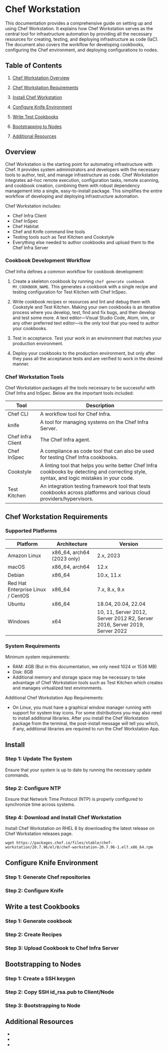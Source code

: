 # Chef Workstation

This documentation provides a comprehensive guide on setting up and using Chef Workstation. It explains how Chef Workstation serves as the central tool for infrastructure automation by providing all the necessary resources for creating, testing, and deploying infrastructure as code (IaC). The document also covers the workflow for developing cookbooks, configuring the Chef environment, and deploying configurations to nodes.

## Table of Contents

1. [Chef Workstation Overview](#overview)

2. [Chef Workstation Requirements](#chef-workstation-requirements)

3. [Install Chef Workstation](#install)

4. [Configure Knife Environment](#configure-knife-environment)

5. [Write Test Cookbooks](#write-a-test-cookbooks)

6. [Bootstrapping to Nodes](#bootstrapping-to-nodes)

7. [Additional Resources](#additional-resources)

## Overview

Chef Workstation is the starting point for automating infrastructure with Chef. It provides system administrators and developers with the necessary tools to author, test, and manage infrastructure as code. Chef Workstation integrates ad-hoc remote execution, configuration tasks, remote scanning, and cookbook creation, combining them with robust dependency management into a single, easy-to-install package. This simplifies the entire workflow of developing and deploying infrastructure automation.

Chef Workstation includes:

- Chef Infra Client
- Chef InSpec
- Chef Habitat
- Chef and Knife command line tools
- Testing tools such as Test Kitchen and Cookstyle
- Everything else needed to author cookbooks and upload them to the Chef Infra Server

### Cookbook Development Workflow

Chef Infra defines a common workflow for cookbook development:

1. Create a skeleton cookbook by running ``chef generate cookbook MY_COOKBOOK_NAME``. This generates a cookbook with a single recipe and testing configuration for Test Kitchen with Chef InSpec.

2. Write cookbook recipes or resources and lint and debug them with Cookstyle and Test Kitchen. Making your own cookbooks is an iterative process where you develop, test, find and fix bugs, and then develop and test some more. A text editor—Visual Studio Code, Atom, vim, or any other preferred text editor—is the only tool that you need to author your cookbooks.

3. Test in acceptance. Test your work in an environment that matches your production environment.

4. Deploy your cookbooks to the production environment, but only after they pass all the acceptance tests and are verified to work in the desired manner.

### Chef Workstation Tools


Chef Workstation packages all the tools necessary to be successful with Chef Infra and InSpec. Below are the important tools included:

| Tool                | Description                                                                                   |
|---------------------|-----------------------------------------------------------------------------------------------|
| Chef CLI            | A workflow tool for Chef Infra.                                                              |
| knife               | A tool for managing systems on the Chef Infra Server.                                        |
| Chef Infra Client   | The Chef Infra agent.                                                                         |
| Chef InSpec         | A compliance as code tool that can also be used for testing Chef Infra cookbooks.            |
| Cookstyle           | A linting tool that helps you write better Chef Infra cookbooks by detecting and correcting style, syntax, and logic mistakes in your code. |
| Test Kitchen        | An integration testing framework tool that tests cookbooks across platforms and various cloud providers/hypervisors. |

## Chef Workstation Requirements

### Supported Platforms



| Platform                           | Architecture          | Version                                                             |
|------------------------------------|---------------------|-------------------------------------------------------------------|
| Amazon Linux                       | x86_64, arch64 (2023 only) | 2.x, 2023                                                         |
| macOS                              | x86_64, arch64      | 12.x                                                              |
| Debian                             | x86_64              | 10.x, 11.x                                                        |
| Red Hat Enterprise Linux / CentOS   | x86_64              | 7.x, 8.x, 9.x                                                     |
| Ubuntu                             | x86_64              | 18.04, 20.04, 22.04                                               |
| Windows                            | x64                 | 10, 11, Server 2012, Server 2012 R2, Server 2016, Server 2019, Server 2022 |

### System Requirements

Minimum system requirements:

- RAM: 4GB (But in this documentation, we only need 1024 or 1536 MB)
- Disk: 8GB
- Additional memory and storage space may be necessary to take advantage of Chef Workstation tools such as Test Kitchen which creates and manages virtualized test environments.

Additional Chef Workstation App Requirements:

- On Linux, you must have a graphical window manager running with support for system tray icons. For some distributions you may also need to install additional libraries. After you install the Chef Workstation package from the terminal, the post-install message will tell you which, if any, additional libraries are required to run the Chef Workstation App.

## Install 

### Step 1: Update The System

Ensure that your system is up to date by running the necessary update commands.


### Step 2: Configure NTP

Ensure that Network Time Protocol (NTP) is properly configured to synchronize time across systems.



### Step 4: Download and Install Chef Workstation

Install Chef Workstation on RHEL 8 by downloading the latest release on Chef Workstation releases page.

```
wget https://packages.chef.io/files/stable/chef-workstation/20.7.96/el/8/chef-workstation-20.7.96-1.el7.x86_64.rpm
```

## Configure Knife Environment

### Step 1: Generate Chef repositories 

### Step 2: Configure Knife 

## Write a test Cookbooks

### Step 1: Generate cookbook

### Step 2: Create Recipes

### Step 3: Upload Cookbook to Chef Infra Server

## Bootstrapping to Nodes

### Step 1: Create a SSH keygen 

### Step 2: Copy SSH id_rsa.pub to Client/Node

### Step 3: Bootstrapping to Node

## Additional Resources

- []()
- []()
- []()
